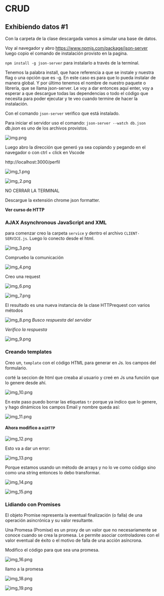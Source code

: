 # CRUD

## Exhibiendo datos #1

Con la carpeta de la clase descargada vamos a simular una base de datos.

Voy al navegador y abro <https://www.npmjs.com/package/json-server> luego copio el comando de instalación provisto en la pagina.

`npm install -g json-server` para instalarlo a través de la terminal.

Tenemos la palabra install, que hace referencia a que se instale y nuestra flag o una opción que es -g. En este caso es 
para que lo pueda instalar de manera global. Y por último tenemos el nombre de nuestro paquete o librería, que se llama 
json-server. Le voy a dar entonces aquí enter, voy a esperar a que descargue todas las dependencias o todo el código que
necesita para poder ejecutar y te veo cuando termine de hacer la instalación.

Con el comando `json-server` verifico que está instalado.

Para iniciar el servidor uso el comando: `json-server --watch db.json` *db.json* es uno de los archivos provistos.

![img.png](img.png)

Luego abro la dirección que generó ya sea copiando y pegando en el navegador o con ctrl + click en Vscode

http://localhost:3000/perfil

![img_1.png](img_1.png)

![img_2.png](img_2.png)

NO CERRAR LA TERMINAL

Descargue la extensión chrome json formatter.

**Ver curso de HTTP**

### AJAX Asynchronous JavaScript and XML

para comenzar creo la carpeta `service` y dentro el archivo `CLIENT-SERVICE.js`. Luego lo conecto desde el html.

![img_3.png](img_3.png)

Compruebo la comunicación

![img_4.png](img_4.png)

Creo una request

![img_6.png](img_6.png)

![img_7.png](img_7.png)

El resultado es una nueva instancia de la clase HTTPrequest con varios métodos

![img_8.png](img_8.png) _Busco respuesta del servidor_

_Verifico la respuesta_

![img_9.png](img_9.png) 

### Creando templates

Creo un, `template` con el código HTML para generar en Js. los campos del formulario.

corté la seccion de html que creaba al usuario y creé en Js una función que lo genere desde ahí.

![img_10.png](img_10.png)

En este paso puedo borrar las etiquetas `tr` porque ya indico que lo genere, y hago dinámicos los campos 
Email y nombre queda así:

![img_11.png](img_11.png)

#### Ahora modifico a `miHTTP`

![img_12.png](img_12.png)

Esto va a dar un error:

![img_13.png](img_13.png) 

Porque estamos usando un método de arrays y no lo ve como código sino como una string entonces lo debo transformar.

![img_14.png](img_14.png)

![img_15.png](img_15.png)

### Lidiando con Promises

El objeto Promise representa la eventual finalización (o falla) de una operación asincrónica y su valor resultante.

Una Promesa (Promise) es un proxy de un valor que no necesariamente se conoce cuando se crea la promesa. Le permite 
asociar controladores con el valor eventual de éxito o el motivo de falla de una acción asíncrona.

Modifico el código para que sea una promesa.

![img_16.png](img_16.png)

llamo a la promesa

![img_18.png](img_18.png)

![img_19.png](img_19.png)










